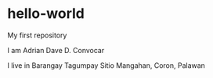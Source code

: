 # hello-world
My first repository

I am Adrian Dave D. Convocar

I live in Barangay Tagumpay Sitio Mangahan, Coron, Palawan

